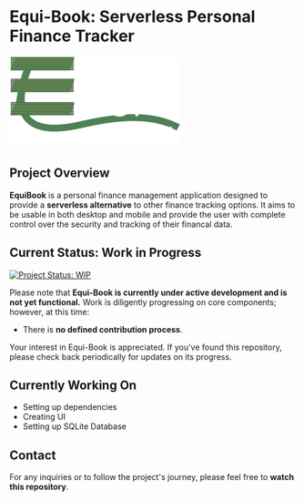 # Equi-Book: Serverless Personal Finance Tracker
![EquiBook Logo](resource/drawable/equibook_logo.svg)

## Project Overview

**EquiBook** is a personal finance management application designed to provide a **serverless alternative** to other finance tracking options. 
It aims to be usable in both desktop and mobile and provide the user with complete control over the security and tracking of their financal data.

## Current Status: Work in Progress

[![Project Status: WIP](https://img.shields.io/badge/Project%20Status-WIP-red)](https://img.shields.io/badge/Project%20Status-WIP-red)

Please note that **Equi-Book is currently under active development and is not yet functional.** Work is diligently progressing on core components; however, at this time:

* There is **no defined contribution process**.

Your interest in Equi-Book is appreciated. If you've found this repository, please check back periodically for updates on its progress.

## Currently Working On

- Setting up dependencies
- Creating UI
- Setting up SQLite Database



## Contact

For any inquiries or to follow the project's journey, please feel free to **watch this repository**.
